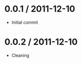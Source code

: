 
0.0.1 / 2011-12-10 
==================

  * Initial commit

0.0.2 / 2011-12-10
==================

  * Cleaning